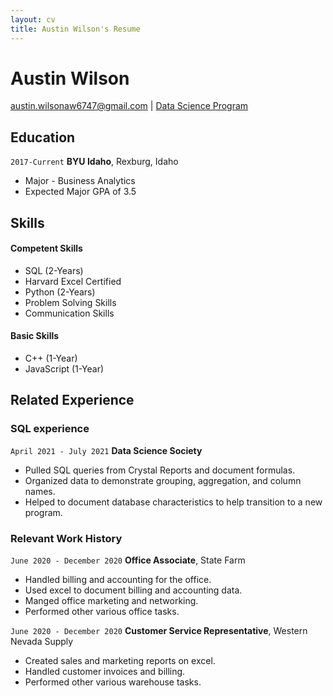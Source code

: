 ```yaml
---
layout: cv
title: Austin Wilson's Resume
---
```

# Austin Wilson

<div id="webaddress">
<a href="austin.wilsonaw6747@gmail.com">austin.wilsonaw6747@gmail.com</a>
| <a href="https://github.com/wilson6747/austin_wilson_resume">Data Science Program</a>
</div>

## Education
`2017-Current`
__BYU Idaho__, Rexburg, Idaho
- Major - Business Analytics
- Expected Major GPA of 3.5
## Skills
#### Competent Skills
- SQL (2-Years)
- Harvard Excel Certified
- Python (2-Years)
- Problem Solving Skills
- Communication Skills

#### Basic Skills
- C++ (1-Year)
- JavaScript (1-Year)

## Related Experience

### SQL experience

`April 2021 - July 2021`
__Data Science Society__

- Pulled SQL queries from Crystal Reports and document formulas.
- Organized data to demonstrate grouping, aggregation, and column names.
- Helped to document database characteristics to help transition to a new program.

### Relevant Work History

`June 2020 - December 2020`
__Office Associate__, State Farm

- Handled billing and accounting for the office.
- Used excel to document billing and accounting data.
- Manged office marketing and networking.
- Performed other various office tasks.

`June 2020 - December 2020`
__Customer Service Representative__, Western Nevada Supply

- Created sales and marketing reports on excel.
- Handled customer invoices and billing.
- Performed other various warehouse tasks.

<!-- ### Footer

Last updated: May 2013 -->





